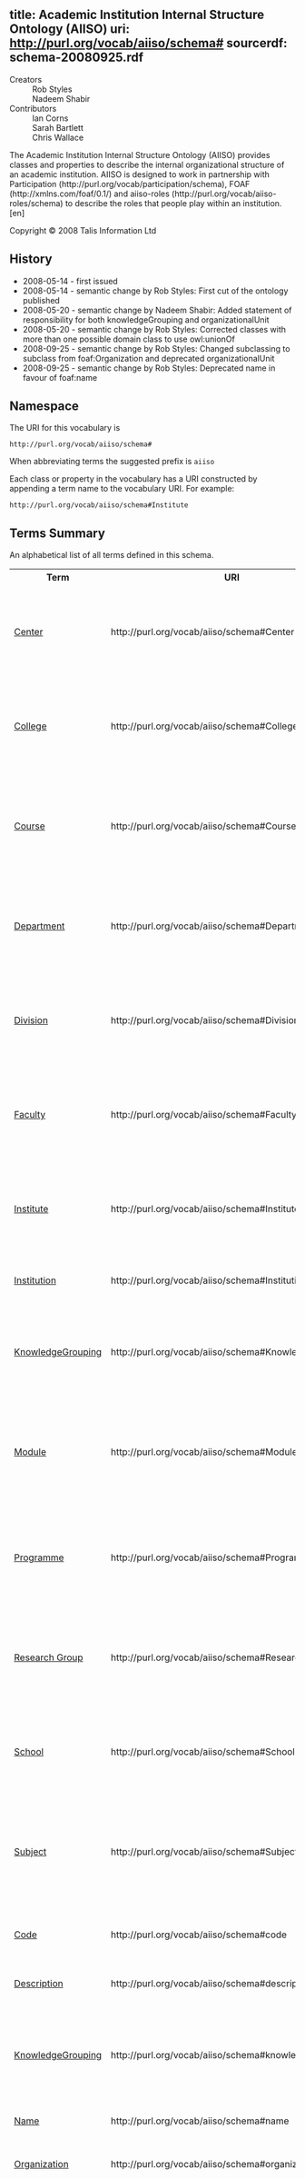 title: Academic Institution Internal Structure Ontology (AIISO)
uri: http://purl.org/vocab/aiiso/schema#
sourcerdf: schema-20080925.rdf
----
<dl class="doc-info"><dt>Creators</dt><dd><div class="lit">Rob Styles</div></dd><dd><div class="lit">Nadeem Shabir</div></dd><dt>Contributors</dt><dd><div class="lit">Ian Corns</div></dd><dd><div class="lit">Sarah Bartlett</div></dd><dd><div class="lit">Chris Wallace</div></dd></dl><div class="lit">
			The Academic Institution Internal Structure Ontology (AIISO) provides classes and properties to describe the internal organizational structure of an academic institution. AIISO is designed to work in partnership with Participation (http://purl.org/vocab/participation/schema), FOAF (http://xmlns.com/foaf/0.1/) and aiiso-roles (http://purl.org/vocab/aiiso-roles/schema) to describe the roles that people play within an institution.
	<span class="lang">[en]</span></div><p>Copyright © 2008 Talis Information Ltd<p>
<h2 id="sec-history">History</h2>
<ul><li>2008-05-14 - first issued</li><li>2008-05-14 - semantic change by Rob Styles: First cut of the ontology published</li><li>2008-05-20 - semantic change by Nadeem Shabir: Added statement of responsibility for both knowledgeGrouping and organizationalUnit</li><li>2008-05-20 - semantic change by Rob Styles: Corrected classes with more than one possible domain class to use owl:unionOf</li><li>2008-09-25 - semantic change by Rob Styles: Changed subclassing to subclass from foaf:Organization and deprecated organizationalUnit</li><li>2008-09-25 - semantic change by Rob Styles: Deprecated name in favour of foaf:name</li></ul>
<h2 id="sec-namespace">Namespace</h2>
<p>The URI for this vocabulary is</p><pre><code>http://purl.org/vocab/aiiso/schema#</code></pre>
<p>When abbreviating terms the suggested prefix is <code>aiiso</code></p>
<p>Each class or property in the vocabulary has a URI constructed by appending a term name to the vocabulary URI. For example:</p><pre><code>http://purl.org/vocab/aiiso/schema#Institute</code></pre>

<h2 id="sec-summary">Terms Summary</h2>
<p>An alphabetical list of all terms defined in this schema.</p><table><tr><th>Term</th><th>URI</th><th>Description</th></tr>
<tr><td><a href="#Center">Center</a></td><td nowrap="nowrap">http://purl.org/vocab/aiiso/schema#Center</td></td><td>A Center is a group of people recognised by an organization as forming a cohesive group referred to by the organization as a center</td></tr>
<tr><td><a href="#College">College</a></td><td nowrap="nowrap">http://purl.org/vocab/aiiso/schema#College</td></td><td>A College is a group of people recognised by an organization as forming a cohesive group referred to by the organization as a college</td></tr>
<tr><td><a href="#Course">Course</a></td><td nowrap="nowrap">http://purl.org/vocab/aiiso/schema#Course</td></td><td>A Course is a KnowledgeGrouping that represents a cohesive collection of educational material referred to by the owning organization as a course</td></tr>
<tr><td><a href="#Department">Department</a></td><td nowrap="nowrap">http://purl.org/vocab/aiiso/schema#Department</td></td><td>A Department is a group of people recognised by an organization as forming a cohesive group referred to by the organization as a department</td></tr>
<tr><td><a href="#Division">Division</a></td><td nowrap="nowrap">http://purl.org/vocab/aiiso/schema#Division</td></td><td>A Division is a group of people recognised by an organization as forming a cohesive group referred to by the organization as a division</td></tr>
<tr><td><a href="#Faculty">Faculty</a></td><td nowrap="nowrap">http://purl.org/vocab/aiiso/schema#Faculty</td></td><td>A Faculty is a group of people recognised by an organization as forming a cohesive group referred to by the organization as a faculty</td></tr>
<tr><td><a href="#Institute">Institute</a></td><td nowrap="nowrap">http://purl.org/vocab/aiiso/schema#Institute</td></td><td>An Institute is a group of people recognised by an organization as forming a cohesive group referred to by the organization as an institute</td></tr>
<tr><td><a href="#Institution">Institution</a></td><td nowrap="nowrap">http://purl.org/vocab/aiiso/schema#Institution</td></td><td>An Institution is the upper most level of an academic institution</td></tr>
<tr><td><a href="#KnowledgeGrouping">KnowledgeGrouping</a></td><td nowrap="nowrap">http://purl.org/vocab/aiiso/schema#KnowledgeGrouping</td></td><td>A KnowledgeGrouping represents a collection of resources, learning objectives, timetables, and other materials</td></tr>
<tr><td><a href="#Module">Module</a></td><td nowrap="nowrap">http://purl.org/vocab/aiiso/schema#Module</td></td><td>A Module is a KnowledgeGrouping that represents a cohesive collection of educational material referred to by the owning organization as a module</td></tr>
<tr><td><a href="#Programme">Programme</a></td><td nowrap="nowrap">http://purl.org/vocab/aiiso/schema#Programme</td></td><td>A Programme is a KnowledgeGrouping that represents a cohesive collection of educational material referred to by the owning organization as a programme</td></tr>
<tr><td><a href="#ResearchGroup">Research Group</a></td><td nowrap="nowrap">http://purl.org/vocab/aiiso/schema#ResearchGroup</td></td><td>A Research Group is a group of people recognised by an organization as forming a cohesive group referred to by the organization as a research group</td></tr>
<tr><td><a href="#School">School</a></td><td nowrap="nowrap">http://purl.org/vocab/aiiso/schema#School</td></td><td>A School is a group of people recognised by an organization as forming a cohesive group referred to by the organization as a school</td></tr>
<tr><td><a href="#Subject">Subject</a></td><td nowrap="nowrap">http://purl.org/vocab/aiiso/schema#Subject</td></td><td>A Subject is a KnowledgeGrouping that represents a cohesive collection of educational material referred to by the owning organization as a subject</td></tr>
<tr><td><a href="#code">Code</a></td><td nowrap="nowrap">http://purl.org/vocab/aiiso/schema#code</td></td><td>The code used by an Institution to refer to a KnowledgeGrouping or Organization</td></tr>
<tr><td><a href="#description">Description</a></td><td nowrap="nowrap">http://purl.org/vocab/aiiso/schema#description</td></td><td>A Description of the KnowledgeGrouping or Organization</td></tr>
<tr><td><a href="#knowledgeGrouping">KnowledgeGrouping</a></td><td nowrap="nowrap">http://purl.org/vocab/aiiso/schema#knowledgeGrouping</td></td><td>A KnowledgeGrouping may be contained by another KnowledgeGrouping or an organizationalUnit using knowledgeGrouping</td></tr>
<tr><td><a href="#name">Name</a></td><td nowrap="nowrap">http://purl.org/vocab/aiiso/schema#name</td></td><td>Deprecated in favour of foaf:name</td></tr>
<tr><td><a href="#organization">Organization</a></td><td nowrap="nowrap">http://purl.org/vocab/aiiso/schema#organization</td></td><td>A foaf Organization may contain other subsidiary Organizations using organization</td></tr>
<tr><td><a href="#organizationalUnit">Organizational Unit</a></td><td nowrap="nowrap">http://purl.org/vocab/aiiso/schema#organizationalUnit</td></td><td>organizationalUnit is now deprecated, it was used to describe a group of people that form a part of an organizations institutional hierarchy</td></tr>
<tr><td><a href="#organizationalUnit">Organizational Unit</a></td><td nowrap="nowrap">http://purl.org/vocab/aiiso/schema#organizationalUnit</td></td><td>organizationalUnit is now deprecated, it was used to describe a group of people that form a part of an organizations institutional hierarchy</td></tr>
<tr><td><a href="#part_of">Part of</a></td><td nowrap="nowrap">http://purl.org/vocab/aiiso/schema#part_of</td></td><td>A foaf Organization may refer to its parent Organizations using part_of</td></tr>
<tr><td><a href="#responsibilityOf">Responsibility of</a></td><td nowrap="nowrap">http://purl.org/vocab/aiiso/schema#responsibilityOf</td></td><td></td></tr>
<tr><td><a href="#responsibleFor">Responsible for</a></td><td nowrap="nowrap">http://purl.org/vocab/aiiso/schema#responsibleFor</td></td><td></td></tr>
<tr><td><a href="#teaches">Teaches</a></td><td nowrap="nowrap">http://purl.org/vocab/aiiso/schema#teaches</td></td><td>An organization may specify the Knowledge Groupings that it teaches using this property</td></tr>
</table>
<h2 id="sec-terms">Properties and Classes</h2>

<h3 id="Center">Center</h3>
<p class="termuri"><strong>URI:</strong> <a href="http://purl.org/vocab/aiiso/schema#Center" class="uri">http://purl.org/vocab/aiiso/schema#Center</a></p><p class="terminfo">A Center is a group of people recognised by an organization as forming a cohesive group referred to by the organization as a center.</p>
<h4>Semantics</h4>
<p class="termsemantics">Being a member of this class implies also being a member of <a href="http://xmlns.com/foaf/0.1/Organization" class="uri">foaf:Organization</a>. </p>
<h4 id="sec-status">Status</h4>
<ul><li>2008-05-14 - first issued</li></ul>
<h3 id="College">College</h3>
<p class="termuri"><strong>URI:</strong> <a href="http://purl.org/vocab/aiiso/schema#College" class="uri">http://purl.org/vocab/aiiso/schema#College</a></p><p class="terminfo">A College is a group of people recognised by an organization as forming a cohesive group referred to by the organization as a college.</p>
<h4>Semantics</h4>
<p class="termsemantics">Being a member of this class implies also being a member of <a href="http://xmlns.com/foaf/0.1/Organization" class="uri">foaf:Organization</a>. </p>
<h4 id="sec-status">Status</h4>
<ul><li>2008-05-14 - first issued</li></ul>
<h3 id="Course">Course</h3>
<p class="termuri"><strong>URI:</strong> <a href="http://purl.org/vocab/aiiso/schema#Course" class="uri">http://purl.org/vocab/aiiso/schema#Course</a></p><p class="terminfo">A Course is a KnowledgeGrouping that represents a cohesive collection of educational material referred to by the owning organization as a course.</p>
<h4>Semantics</h4>
<p class="termsemantics">Being a member of this class implies also being a member of <a href="http://purl.org/vocab/aiiso/schema#KnowledgeGrouping" class="uri">KnowledgeGrouping</a>. </p>
<h4 id="sec-status">Status</h4>
<ul><li>2008-05-14 - first issued</li></ul>
<h3 id="Department">Department</h3>
<p class="termuri"><strong>URI:</strong> <a href="http://purl.org/vocab/aiiso/schema#Department" class="uri">http://purl.org/vocab/aiiso/schema#Department</a></p><p class="terminfo">A Department is a group of people recognised by an organization as forming a cohesive group referred to by the organization as a department.</p>
<h4>Semantics</h4>
<p class="termsemantics">Being a member of this class implies also being a member of <a href="http://xmlns.com/foaf/0.1/Organization" class="uri">foaf:Organization</a>. </p>
<h4 id="sec-status">Status</h4>
<ul><li>2008-05-14 - first issued</li></ul>
<h3 id="Division">Division</h3>
<p class="termuri"><strong>URI:</strong> <a href="http://purl.org/vocab/aiiso/schema#Division" class="uri">http://purl.org/vocab/aiiso/schema#Division</a></p><p class="terminfo">A Division is a group of people recognised by an organization as forming a cohesive group referred to by the organization as a division.</p>
<h4>Semantics</h4>
<p class="termsemantics">Being a member of this class implies also being a member of <a href="http://xmlns.com/foaf/0.1/Organization" class="uri">foaf:Organization</a>. </p>
<h4 id="sec-status">Status</h4>
<ul><li>2008-05-14 - first issued</li></ul>
<h3 id="Faculty">Faculty</h3>
<p class="termuri"><strong>URI:</strong> <a href="http://purl.org/vocab/aiiso/schema#Faculty" class="uri">http://purl.org/vocab/aiiso/schema#Faculty</a></p><p class="terminfo">A Faculty is a group of people recognised by an organization as forming a cohesive group referred to by the organization as a faculty.</p>
<h4>Semantics</h4>
<p class="termsemantics">Being a member of this class implies also being a member of <a href="http://xmlns.com/foaf/0.1/Organization" class="uri">foaf:Organization</a>. </p>
<h4 id="sec-status">Status</h4>
<ul><li>2008-05-14 - first issued</li></ul>
<h3 id="Institute">Institute</h3>
<p class="termuri"><strong>URI:</strong> <a href="http://purl.org/vocab/aiiso/schema#Institute" class="uri">http://purl.org/vocab/aiiso/schema#Institute</a></p><p class="terminfo">An Institute is a group of people recognised by an organization as forming a cohesive group referred to by the organization as an institute.</p>
<h4>Semantics</h4>
<p class="termsemantics">Being a member of this class implies also being a member of <a href="http://xmlns.com/foaf/0.1/Organization" class="uri">foaf:Organization</a>. </p>
<h4 id="sec-status">Status</h4>
<ul><li>2008-05-14 - first issued</li></ul>
<h3 id="Institution">Institution</h3>
<p class="termuri"><strong>URI:</strong> <a href="http://purl.org/vocab/aiiso/schema#Institution" class="uri">http://purl.org/vocab/aiiso/schema#Institution</a></p><p class="terminfo">An Institution is the upper most level of an academic institution.</p>
<h4>Semantics</h4>
<p class="termsemantics">Being a member of this class implies also being a member of <a href="http://xmlns.com/foaf/0.1/Organization" class="uri">foaf:Organization</a>. </p>
<h4 id="sec-status">Status</h4>
<ul><li>2008-05-14 - first issued</li></ul>
<h3 id="KnowledgeGrouping">KnowledgeGrouping</h3>
<p class="termuri"><strong>URI:</strong> <a href="http://purl.org/vocab/aiiso/schema#KnowledgeGrouping" class="uri">http://purl.org/vocab/aiiso/schema#KnowledgeGrouping</a></p><p class="terminfo">A KnowledgeGrouping represents a collection of resources, learning objectives, timetables, and other materials. The more specific subclasses of Subject, Programme, Course and Module are preferred.</p>
<h4>Semantics</h4>
<p class="termsemantics">No member of this class can also be a member of <a href="http://xmlns.com/foaf/0.1/Organization" class="uri">foaf:Organization</a>. Things are a member of this class if they are the value of <a href="http://purl.org/vocab/aiiso/schema#knowledgeGrouping" class="uri">KnowledgeGrouping</a> or <a href="http://purl.org/vocab/aiiso/schema#teaches" class="uri">Teaches</a>. </p>
<h4 id="sec-status">Status</h4>
<ul><li>2008-05-14 - first issued</li><li>2008-09-25 - semantic change by Rob Styles: Deprecated in favour of foaf:Organization</li></ul>
<h3 id="Module">Module</h3>
<p class="termuri"><strong>URI:</strong> <a href="http://purl.org/vocab/aiiso/schema#Module" class="uri">http://purl.org/vocab/aiiso/schema#Module</a></p><p class="terminfo">A Module is a KnowledgeGrouping that represents a cohesive collection of educational material referred to by the owning organization as a module.</p>
<h4>Semantics</h4>
<p class="termsemantics">Being a member of this class implies also being a member of <a href="http://purl.org/vocab/aiiso/schema#KnowledgeGrouping" class="uri">KnowledgeGrouping</a>. </p>
<h4 id="sec-status">Status</h4>
<ul><li>2008-05-14 - first issued</li></ul>
<h3 id="Programme">Programme</h3>
<p class="termuri"><strong>URI:</strong> <a href="http://purl.org/vocab/aiiso/schema#Programme" class="uri">http://purl.org/vocab/aiiso/schema#Programme</a></p><p class="terminfo">A Programme is a KnowledgeGrouping that represents a cohesive collection of educational material referred to by the owning organization as a programme.</p>
<h4>Semantics</h4>
<p class="termsemantics">Being a member of this class implies also being a member of <a href="http://purl.org/vocab/aiiso/schema#KnowledgeGrouping" class="uri">KnowledgeGrouping</a>. </p>
<h4 id="sec-status">Status</h4>
<ul><li>2008-05-14 - first issued</li></ul>
<h3 id="ResearchGroup">Research Group</h3>
<p class="termuri"><strong>URI:</strong> <a href="http://purl.org/vocab/aiiso/schema#ResearchGroup" class="uri">http://purl.org/vocab/aiiso/schema#ResearchGroup</a></p><p class="terminfo">A Research Group is a group of people recognised by an organization as forming a cohesive group referred to by the organization as a research group.</p>
<h4>Semantics</h4>
<p class="termsemantics">Being a member of this class implies also being a member of <a href="http://xmlns.com/foaf/0.1/Organization" class="uri">foaf:Organization</a>. </p>
<h4 id="sec-status">Status</h4>
<ul><li>2008-05-14 - first issued</li></ul>
<h3 id="School">School</h3>
<p class="termuri"><strong>URI:</strong> <a href="http://purl.org/vocab/aiiso/schema#School" class="uri">http://purl.org/vocab/aiiso/schema#School</a></p><p class="terminfo">A School is a group of people recognised by an organization as forming a cohesive group referred to by the organization as a school. This class refers schools within a higher education institution such as &#39;Harvard Law School&#39; it does not refer to schools involved in earlier education.</p>
<h4>Semantics</h4>
<p class="termsemantics">Being a member of this class implies also being a member of <a href="http://xmlns.com/foaf/0.1/Organization" class="uri">foaf:Organization</a>. </p>
<h4 id="sec-status">Status</h4>
<ul><li>2008-05-14 - first issued</li></ul>
<h3 id="Subject">Subject</h3>
<p class="termuri"><strong>URI:</strong> <a href="http://purl.org/vocab/aiiso/schema#Subject" class="uri">http://purl.org/vocab/aiiso/schema#Subject</a></p><p class="terminfo">A Subject is a KnowledgeGrouping that represents a cohesive collection of educational material referred to by the owning organization as a subject.</p>
<h4>Semantics</h4>
<p class="termsemantics">Being a member of this class implies also being a member of <a href="http://purl.org/vocab/aiiso/schema#KnowledgeGrouping" class="uri">KnowledgeGrouping</a>. </p>
<h4 id="sec-status">Status</h4>
<ul><li>2008-05-14 - first issued</li></ul>
<h3 id="code">Code</h3>
<p class="termuri"><strong>URI:</strong> <a href="http://purl.org/vocab/aiiso/schema#code" class="uri">http://purl.org/vocab/aiiso/schema#code</a></p><p class="terminfo">The code used by an Institution to refer to a KnowledgeGrouping or Organization.</p>
<h4>Semantics</h4>
<p class="termsemantics">Having this property implies being a class that is the union of <a href="http://purl.org/vocab/aiiso/schema#KnowledgeGrouping" class="uri">KnowledgeGrouping</a> and <a href="http://xmlns.com/foaf/0.1/Organization" class="uri">foaf:Organization</a>. Every value of this property is a <a href="http://www.w3.org/2001/XMLSchema#string" class="uri">xsd:string</a>. </p>
<h4 id="sec-status">Status</h4>
<ul><li>2008-05-14 - first issued</li><li>2008-05-20 - semantic change by Rob Styles: Corrected the domain to use an owl:unionOf the two classes, allowing subjects of this property to be either a Knowledge Grouping or an organizational Unit rather than having to be both.</li></ul>
<h3 id="description">Description</h3>
<p class="termuri"><strong>URI:</strong> <a href="http://purl.org/vocab/aiiso/schema#description" class="uri">http://purl.org/vocab/aiiso/schema#description</a></p><p class="terminfo">A Description of the KnowledgeGrouping or Organization.</p>
<h4>Semantics</h4>
<p class="termsemantics">Having this property implies being a class that is the union of <a href="http://purl.org/vocab/aiiso/schema#KnowledgeGrouping" class="uri">KnowledgeGrouping</a> and <a href="http://xmlns.com/foaf/0.1/Organization" class="uri">foaf:Organization</a>. Every value of this property is a <a href="http://www.w3.org/2001/XMLSchema#string" class="uri">xsd:string</a>. </p>
<h4 id="sec-status">Status</h4>
<ul><li>2008-05-14 - first issued</li><li>2008-05-20 - semantic change by Rob Styles: Corrected the domain to use an owl:unionOf the two classes, allowing subjects of this property to be either a Knowledge Grouping or an organizational Unit rather than having to be both.</li></ul>
<h3 id="knowledgeGrouping">KnowledgeGrouping</h3>
<p class="termuri"><strong>URI:</strong> <a href="http://purl.org/vocab/aiiso/schema#knowledgeGrouping" class="uri">http://purl.org/vocab/aiiso/schema#knowledgeGrouping</a></p><p class="terminfo">A KnowledgeGrouping may be contained by another KnowledgeGrouping or an organizationalUnit using knowledgeGrouping.</p>
<h4>Semantics</h4>
<p class="termsemantics">Having this property implies being a class that is the union of <a href="http://purl.org/vocab/aiiso/schema#KnowledgeGrouping" class="uri">KnowledgeGrouping</a> and <a href="http://xmlns.com/foaf/0.1/Organization" class="uri">foaf:Organization</a>. Every value of this property is a <a href="http://purl.org/vocab/aiiso/schema#KnowledgeGrouping" class="uri">KnowledgeGrouping</a>. </p>
<h4 id="sec-status">Status</h4>
<ul><li>2008-05-14 - first issued</li><li>2008-05-20 - semantic change by Rob Styles: Corrected the domain to use an owl:unionOf the two classes, allowing subjects of this property to be either a Knowledge Grouping or an organizational Unit rather than having to be both.</li><li>2008-09-25 - semantic change by Rob Styles: Deprecated due to poor and ambiguous naming</li></ul>
<h3 id="name">Name</h3>
<p class="termuri"><strong>URI:</strong> <a href="http://purl.org/vocab/aiiso/schema#name" class="uri">http://purl.org/vocab/aiiso/schema#name</a></p><p class="terminfo">Deprecated in favour of foaf:name. The name given to a KnowledgeGrouping or Organization.</p>
<h4>Semantics</h4>
<p class="termsemantics">Having this property implies being a class that is the union of <a href="http://purl.org/vocab/aiiso/schema#KnowledgeGrouping" class="uri">KnowledgeGrouping</a> and <a href="http://xmlns.com/foaf/0.1/Organization" class="uri">foaf:Organization</a>. Every value of this property is a <a href="http://www.w3.org/2001/XMLSchema#string" class="uri">xsd:string</a>. It is a sub-property of <a href="http://www.w3.org/2000/01/rdf-schema#Label" class="uri">rdfs:Label</a>. </p>
<h4 id="sec-status">Status</h4>
<ul><li>2008-05-14 - first issued</li><li>2008-05-20 - semantic change by Rob Styles: Corrected the domain to use an owl:unionOf the two classes, allowing subjects of this property to be either a Knowledge Grouping or an organizational Unit rather than having to be both.</li><li>2008-09-25 - semantic change by Rob Styles: Deprecated in favour of foaf:name</li></ul>
<h3 id="organization">Organization</h3>
<p class="termuri"><strong>URI:</strong> <a href="http://purl.org/vocab/aiiso/schema#organization" class="uri">http://purl.org/vocab/aiiso/schema#organization</a></p><p class="terminfo">A foaf Organization may contain other subsidiary Organizations using organization.</p>
<h4>Semantics</h4>
<p class="termsemantics">Having this property implies being a <a href="http://xmlns.com/foaf/0.1/Organization" class="uri">foaf:Organization</a>. Every value of this property is a <a href="http://xmlns.com/foaf/0.1/Organization" class="uri">foaf:Organization</a>. It is the inverse of <a href="http://purl.org/vocab/aiiso/schema#part_of" class="uri">Part of</a></p>
<h4 id="sec-status">Status</h4>
<ul><li>2008-09-25 - first issued</li><li>2008-09-25 - semantic change by Rob Styles: introduced to replace organizationalUnit</li></ul>
<h3 id="organizationalUnit">Organizational Unit</h3>
<p class="termuri"><strong>URI:</strong> <a href="http://purl.org/vocab/aiiso/schema#organizationalUnit" class="uri">http://purl.org/vocab/aiiso/schema#organizationalUnit</a></p><p class="terminfo">organizationalUnit is now deprecated, it was used to describe a group of people that form a part of an organizations institutional hierarchy. More specific classes of Institution, Department, Faculty, School, College, Center, Division and Institute exist were previously subclassed from here. They now subclass foaf:Organization.</p>
<h4>Semantics</h4>
<p class="termsemantics">Having this property implies being a <a href="http://xmlns.com/foaf/0.1/Organization" class="uri">foaf:Organization</a>. Every value of this property is a <a href="http://xmlns.com/foaf/0.1/Organization" class="uri">foaf:Organization</a>. </p>
<h4 id="sec-status">Status</h4>
<ul><li>2008-05-14 - first issued</li><li>2008-05-14 - first issued</li><li>2008-09-25 - semantic change by Rob Styles: Deprecated due to poor and ambiguous naming</li><li>2008-09-25 - semantic change by Rob Styles: Deprecated in favour of foaf:Organization</li></ul>
<h3 id="organizationalUnit">Organizational Unit</h3>
<p class="termuri"><strong>URI:</strong> <a href="http://purl.org/vocab/aiiso/schema#organizationalUnit" class="uri">http://purl.org/vocab/aiiso/schema#organizationalUnit</a></p><p class="terminfo">organizationalUnit is now deprecated, it was used to describe a group of people that form a part of an organizations institutional hierarchy. More specific classes of Institution, Department, Faculty, School, College, Center, Division and Institute exist were previously subclassed from here. They now subclass foaf:Organization.</p>
<h4>Semantics</h4>
<p class="termsemantics">Having this property implies being a <a href="http://xmlns.com/foaf/0.1/Organization" class="uri">foaf:Organization</a>. Every value of this property is a <a href="http://xmlns.com/foaf/0.1/Organization" class="uri">foaf:Organization</a>. </p>
<h4 id="sec-status">Status</h4>
<ul><li>2008-05-14 - first issued</li><li>2008-05-14 - first issued</li><li>2008-09-25 - semantic change by Rob Styles: Deprecated due to poor and ambiguous naming</li><li>2008-09-25 - semantic change by Rob Styles: Deprecated in favour of foaf:Organization</li></ul>
<h3 id="part_of">Part of</h3>
<p class="termuri"><strong>URI:</strong> <a href="http://purl.org/vocab/aiiso/schema#part_of" class="uri">http://purl.org/vocab/aiiso/schema#part_of</a></p><p class="terminfo">A foaf Organization may refer to its parent Organizations using part_of.</p>
<h4>Semantics</h4>
<p class="termsemantics">Having this property implies being a <a href="http://xmlns.com/foaf/0.1/Organization" class="uri">foaf:Organization</a>. Every value of this property is a <a href="http://xmlns.com/foaf/0.1/Organization" class="uri">foaf:Organization</a>. It is the inverse of <a href="http://purl.org/vocab/aiiso/schema#organization" class="uri">Organization</a></p>
<h4 id="sec-status">Status</h4>
<ul><li>2008-09-25 - first issued</li><li>2008-09-25 - semantic change by Rob Styles: introduced to replace organizationalUnit</li></ul>
<h3 id="responsibilityOf">Responsibility of</h3>
<p class="termuri"><strong>URI:</strong> <a href="http://purl.org/vocab/aiiso/schema#responsibilityOf" class="uri">http://purl.org/vocab/aiiso/schema#responsibilityOf</a></p><p class="terminfo"></p>
<h4>Semantics</h4>
<p class="termsemantics">Having this property implies being a class that is the union of <a href="http://purl.org/vocab/aiiso/schema#KnowledgeGrouping" class="uri">KnowledgeGrouping</a> and <a href="http://xmlns.com/foaf/0.1/Organization" class="uri">foaf:Organization</a>. Every value of this property is a <a href="http://xmlns.com/foaf/spec/Agent" class="uri">spec:Agent</a>. It is the inverse of <a href="http://purl.org/vocab/aiiso/schema#responsibleFor" class="uri">Responsible for</a></p>
<h4 id="sec-status">Status</h4>
<ul><li>2008-05-20 - first issued</li></ul>
<h3 id="responsibleFor">Responsible for</h3>
<p class="termuri"><strong>URI:</strong> <a href="http://purl.org/vocab/aiiso/schema#responsibleFor" class="uri">http://purl.org/vocab/aiiso/schema#responsibleFor</a></p><p class="terminfo"></p>
<h4>Semantics</h4>
<p class="termsemantics">Having this property implies being a <a href="http://xmlns.com/foaf/spec/Agent" class="uri">msg0:Agent</a>. Every value of this property is a class that is the union of <a href="http://purl.org/vocab/aiiso/schema#KnowledgeGrouping" class="uri">KnowledgeGrouping</a> and <a href="http://xmlns.com/foaf/0.1/Organization" class="uri">foaf:Organization</a>. It is the inverse of <a href="http://purl.org/vocab/aiiso/schema#responsibilityOf" class="uri">Responsibility of</a></p>
<h4 id="sec-status">Status</h4>
<ul><li>2008-09-25 - first issued</li><li>2008-09-25 - semantic change by Rob Styles: Added as inverse of Responsibility Of</li></ul>
<h3 id="teaches">Teaches</h3>
<p class="termuri"><strong>URI:</strong> <a href="http://purl.org/vocab/aiiso/schema#teaches" class="uri">http://purl.org/vocab/aiiso/schema#teaches</a></p><p class="terminfo">An organization may specify the Knowledge Groupings that it teaches using this property.</p>
<h4>Semantics</h4>
<p class="termsemantics">Having this property implies being a <a href="http://xmlns.com/foaf/0.1/Organization" class="uri">foaf:Organization</a>. Every value of this property is a <a href="http://purl.org/vocab/aiiso/schema#KnowledgeGrouping" class="uri">KnowledgeGrouping</a>. </p>
<h4 id="sec-status">Status</h4>
<ul><li>2008-09-25 - first issued</li></ul>
<h2 id="sec-examples">Other Information</h2>
<table width="100%"><tr><th valign="top" class="odd"><div class="label"><a href="http://www.w3.org/1999/02/22-rdf-syntax-ns#type" class="uri">Type</a></div></th><td valign="top" width="80%" class="odd"><div class="res"><a href="http://www.w3.org/2002/07/owl#Ontology" class="uri">owl:Ontology</a></div></td></tr>
<tr><th valign="top" class="even"><div class="label"><a href="http://purl.org/dc/elements/1.1/date" class="uri">Date</a></div></th><td valign="top" width="80%" class="even"><div class="lit">2008-05-20</div></td></tr>
<tr><th valign="top" class="odd"><div class="label"><a href="http://purl.org/dc/elements/1.1/identifier" class="uri">Identifier</a></div></th><td valign="top" width="80%" class="odd"><div class="lit">http://purl.org/vocab/aiiso/schema-20080925</div></td></tr>
<tr><th valign="top" class="even"><div class="label"><a href="http://purl.org/dc/terms/isVersionOf" class="uri">Version of</a></div></th><td valign="top" width="80%" class="even"><div class="res"><a href="http://purl.org/vocab/aiiso/schema#" class="uri">Academic Institution Internal Structure Ontology (AIISO)</a><br />
			The Academic Institution Internal Structure Ontology (AIISO) provides classes and properties to describe the internal organizational structure of an academic institution. AIISO is designed to work in partnership with Participation (http://purl.org/vocab/participation/schema), FOAF (http://xmlns.com/foaf/0.1/) and aiiso-roles (http://purl.org/vocab/aiiso-roles/schema) to describe the roles that people play within an institution.
	</div></td></tr>
<tr><th valign="top" class="odd"><div class="label"><a href="http://purl.org/vocab/vann/usageNote" class="uri">Usage </a></div></th><td valign="top" width="80%" class="odd"><div class="res">file:///home/iand/wip/iand/vocabdotorg/www/src/aiiso/usagenote.html</div></td></tr>
<tr><th valign="top" class="even"><div class="label"><a href="http://purl.org/dc/terms/replaces" class="uri">Replaces</a></div></th><td valign="top" width="80%" class="even"><div class="res"><a href="http://purl.org/vocab/aiiso/schema-20080520" class="uri">aiiso:schema-20080520</a></div></td></tr>
<tr><th valign="top" class="odd"><div class="label"><a href="http://purl.org/dc/terms/hasFormat" class="uri">s</a></div></th><td valign="top" width="80%" class="odd"><div class="res"><a href="http://purl.org/vocab/aiiso/schema-20080925.html" class="uri">Http://purl.org/vocab/aiiso/schema-20080925.html</a></div><div class="res"><a href="http://purl.org/vocab/aiiso/schema-20080925.rdf" class="uri">Http://purl.org/vocab/aiiso/schema-20080925.rdf</a></div></td></tr>
</table>